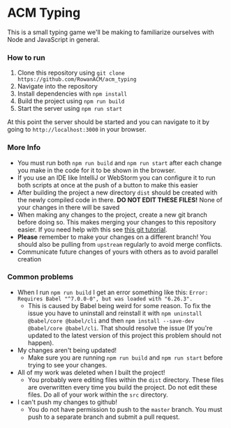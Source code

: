 # ACM Typing

This is a small typing game we'll be making to familiarize ourselves with Node and JavaScript in general.

### How to run
1. Clone this repository using `git clone https://github.com/RowanACM/acm_typing`
1. Navigate into the repository
1. Install dependencies with `npm install`
1. Build the project using `npm run build`
1. Start the server using `npm run start`

At this point the server should be started and you can navigate to it by going to `http://localhost:3000` in your
browser.

### More Info
* You must run both `npm run build` and `npm run start` after each change you make in the code for it to be shown in the
browser.
* If you use an IDE like IntelliJ or WebStorm you can configure it to run both scripts at once at the push of a button
to make this easier
* After building the project a new directory `dist` should be created with the newly compiled code in there. **DO NOT
EDIT THESE FILES!** None of your changes in there will be saved
* When making any changes to the project, create a new git branch before doing so. This makes merging your changes to
this repository easier. If you need help with this see 
[this git tutorial](https://www.atlassian.com/git/tutorials/using-branches).
* **Please** remember to make your changes on a different branch! You should also be pulling from `upstream` regularly
to avoid merge conflicts.
* Communicate future changes of yours with others as to avoid parallel creation

### Common problems
* When I run `npm run build` I get an error something like this:
`Error: Requires Babel "^7.0.0-0", but was loaded with "6.26.3".`
  * This is caused by Babel being weird for some reason. To fix the issue you have to uninstall and reinstall it with
  `npm uninstall @babel/core @babel/cli` and then `npm install --save-dev @babel/core @babel/cli`. That should
  resolve the issue (If you're updated to the latest version of this project this problem should not happen).
* My changes aren't being updated!
  * Make sure you are running `npm run build` and `npm run start` before trying to see your changes.
* All of my work was deleted when I built the project!
  * You probably were editing files within the `dist` directory. These files are overwritten every time you build the
  project. Do not edit these files. Do all of your work within the `src` directory.
* I can't push my changes to github!
  * You do not have permission to push to the `master` branch. You must push to a separate branch and submit a pull
  request.
